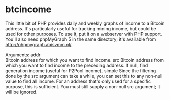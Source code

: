 btcincome
=========

This little bit of PHP provides daily and weekly graphs of income to a
Bitcoin address.  It's particularly useful for tracking mining income, but
could be used for other purposes.  To use it, put it on a webserver with PHP
support.  You'll also need phpMyGraph 5 in the same directory; it's
available from http://phpmygraph.abisvmm.nl/.

Arguments:
  addr  
    Bitcoin address for which you want to find income.
  src
    Bitcoin address from which you want to find income to the preceding
    address.  If null, find generation income (useful for P2Pool income).
  simple
    Since the filtering done by the src argument can take a while, you 
    can set this to any non-null value to find all income.  For an address
    that's only used for a specific purpose, this is sufficient.  You must
    still supply a non-null src argument; it will be ignored.

